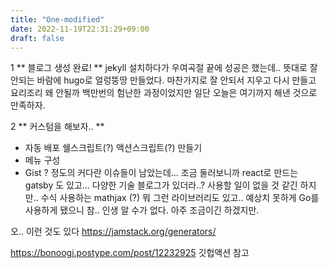 ```yaml
---
title: "One-modified"
date: 2022-11-19T22:31:29+09:00
draft: false
---
```


1
** 블로그 생성 완료! **
jekyll 설치하다가 우여곡절 끝에 성공은 했는데.. 뜻대로 잘 안되는 바람에 hugo로 얼렁뚱땅 만들었다. 마찬가지로 잘 안되서 지우고 다시 만들고 요리조리 왜 안될까 백만번의 험난한 과정이었지만 일단 오늘은 여기까지 해낸 것으로 만족하자. 

2
** 커스텀을 해보자.. **
- 자동 배포 쉘스크립트(?) 액션스크립트(?) 만들기
- 메뉴 구성
- Gist ?
정도의 커다란 이슈들이 남았는데... 조금 둘러보니까 react로 만드는 gatsby 도 있고... 다양한 기술 블로그가 있더라..? 사용할 일이 없을 것 같긴 하지만.. 수식 사용하는 mathjax (?) 뭐 그런 라이브러리도 있고.. 예상치 못하게 Go를 사용하게 됐으니 참.. 인생 알 수가 없다. 아주 조금이긴 하겠지만.

오.. 이런 것도 있다
https://jamstack.org/generators/


https://bonoogi.postype.com/post/12232925 깃헙액션 참고

